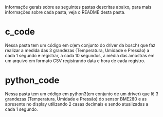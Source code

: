 informaçõe gerais sobre as seguintes pastas descritas abaixo, para mais informações sobre
cada pasta, veja o README desta pasta. 

# c_code

Nessa pasta tem um código em c(em conjunto do driver da bosch) que faz realizar  a medida
das 3 grandezas (Temperatura, Umidade e Pressão) a cada 1 segundo e registrar,
a cada 10 segundos, a média das amostras em um arquivo em formato CSV registrando data e hora de cada registro. 

# python_code

Nessa pasta tem um código em python3(em conjunto de um driver) que lê  3  grandezas  (Temperatura,  Umidade  e  Pressão)
do sensor BME280 e as apresente no display utilizando 2 casas decimais e sendo atualizadas a cada 1 segundo.

